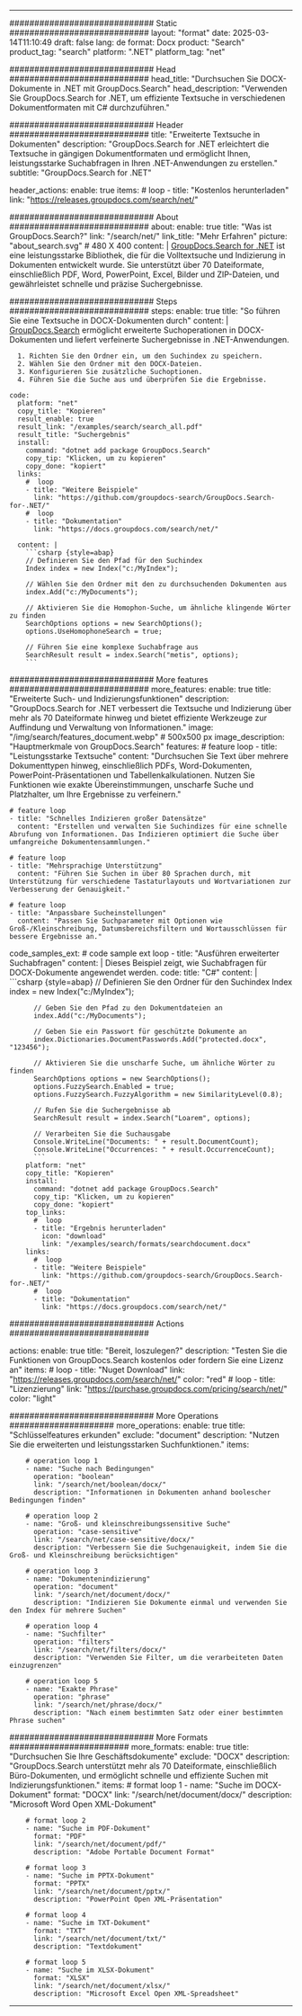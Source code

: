 
---
############################# Static ############################
layout: "format"
date:  2025-03-14T11:10:49
draft: false
lang: de
format: Docx
product: "Search"
product_tag: "search"
platform: ".NET"
platform_tag: "net"

############################# Head ############################
head_title: "Durchsuchen Sie DOCX-Dokumente in .NET mit GroupDocs.Search"
head_description: "Verwenden Sie GroupDocs.Search for .NET, um effiziente Textsuche in verschiedenen Dokumentformaten mit C# durchzuführen."

############################# Header ############################
title: "Erweiterte Textsuche in Dokumenten" 
description: "GroupDocs.Search for .NET erleichtert die Textsuche in gängigen Dokumentformaten und ermöglicht Ihnen, leistungsstarke Suchabfragen in Ihren .NET-Anwendungen zu erstellen."
subtitle: "GroupDocs.Search for .NET" 

header_actions:
  enable: true
  items:
    #  loop
    - title: "Kostenlos herunterladen"
      link: "https://releases.groupdocs.com/search/net/"
      
############################# About ############################
about:
    enable: true
    title: "Was ist GroupDocs.Search?"
    link: "/search/net/"
    link_title: "Mehr Erfahren"
    picture: "about_search.svg" # 480 X 400
    content: |
       [GroupDocs.Search for .NET](/search/net/) ist eine leistungsstarke Bibliothek, die für die Volltextsuche und Indizierung in Dokumenten entwickelt wurde. Sie unterstützt über 70 Dateiformate, einschließlich PDF, Word, PowerPoint, Excel, Bilder und ZIP-Dateien, und gewährleistet schnelle und präzise Suchergebnisse.

############################# Steps ############################
steps:
    enable: true
    title: "So führen Sie eine Textsuche in DOCX-Dokumenten durch"
    content: |
      [GroupDocs.Search](/search/net/) ermöglicht erweiterte Suchoperationen in DOCX-Dokumenten und liefert verfeinerte Suchergebnisse in .NET-Anwendungen.
      
      1. Richten Sie den Ordner ein, um den Suchindex zu speichern.
      2. Wählen Sie den Ordner mit den DOCX-Dateien.
      3. Konfigurieren Sie zusätzliche Suchoptionen.
      4. Führen Sie die Suche aus und überprüfen Sie die Ergebnisse.
   
    code:
      platform: "net"
      copy_title: "Kopieren"
      result_enable: true
      result_link: "/examples/search/search_all.pdf"
      result_title: "Suchergebnis"
      install:
        command: "dotnet add package GroupDocs.Search"
        copy_tip: "Klicken, um zu kopieren"
        copy_done: "kopiert"
      links:
        #  loop
        - title: "Weitere Beispiele"
          link: "https://github.com/groupdocs-search/GroupDocs.Search-for-.NET/"
        #  loop
        - title: "Dokumentation"
          link: "https://docs.groupdocs.com/search/net/"
          
      content: |
        ```csharp {style=abap}
        // Definieren Sie den Pfad für den Suchindex
        Index index = new Index("c:/MyIndex");

        // Wählen Sie den Ordner mit den zu durchsuchenden Dokumenten aus
        index.Add("c:/MyDocuments");

        // Aktivieren Sie die Homophon-Suche, um ähnliche klingende Wörter zu finden
        SearchOptions options = new SearchOptions();
        options.UseHomophoneSearch = true;

        // Führen Sie eine komplexe Suchabfrage aus
        SearchResult result = index.Search("metis", options);
        ```            

############################# More features ############################
more_features:
  enable: true
  title: "Erweiterte Such- und Indizierungsfunktionen"
  description: "GroupDocs.Search for .NET verbessert die Textsuche und Indizierung über mehr als 70 Dateiformate hinweg und bietet effiziente Werkzeuge zur Auffindung und Verwaltung von Informationen."
  image: "/img/search/features_document.webp" # 500x500 px
  image_description: "Hauptmerkmale von GroupDocs.Search"
  features:
    # feature loop
    - title: "Leistungsstarke Textsuche"
      content: "Durchsuchen Sie Text über mehrere Dokumenttypen hinweg, einschließlich PDFs, Word-Dokumenten, PowerPoint-Präsentationen und Tabellenkalkulationen. Nutzen Sie Funktionen wie exakte Übereinstimmungen, unscharfe Suche und Platzhalter, um Ihre Ergebnisse zu verfeinern."

    # feature loop
    - title: "Schnelles Indizieren großer Datensätze"
      content: "Erstellen und verwalten Sie Suchindizes für eine schnelle Abrufung von Informationen. Das Indizieren optimiert die Suche über umfangreiche Dokumentensammlungen."

    # feature loop
    - title: "Mehrsprachige Unterstützung"
      content: "Führen Sie Suchen in über 80 Sprachen durch, mit Unterstützung für verschiedene Tastaturlayouts und Wortvariationen zur Verbesserung der Genauigkeit."

    # feature loop
    - title: "Anpassbare Sucheinstellungen"
      content: "Passen Sie Suchparameter mit Optionen wie Groß-/Kleinschreibung, Datumsbereichsfiltern und Wortausschlüssen für bessere Ergebnisse an."
      
  code_samples_ext:
    # code sample ext loop
    - title: "Ausführen erweiterter Suchabfragen"
      content: |
        Dieses Beispiel zeigt, wie Suchabfragen für DOCX-Dokumente angewendet werden.
      code:
        title: "C#"
        content: |
          ```csharp {style=abap}
          // Definieren Sie den Ordner für den Suchindex
          Index index = new Index("c:/MyIndex");
              
          // Geben Sie den Pfad zu den Dokumentdateien an
          index.Add("c:/MyDocuments");

          // Geben Sie ein Passwort für geschützte Dokumente an
          index.Dictionaries.DocumentPasswords.Add("protected.docx", "123456");

          // Aktivieren Sie die unscharfe Suche, um ähnliche Wörter zu finden
          SearchOptions options = new SearchOptions();
          options.FuzzySearch.Enabled = true;
          options.FuzzySearch.FuzzyAlgorithm = new SimilarityLevel(0.8);

          // Rufen Sie die Suchergebnisse ab
          SearchResult result = index.Search("Loarem", options);
          
          // Verarbeiten Sie die Suchausgabe
          Console.WriteLine("Documents: " + result.DocumentCount);
          Console.WriteLine("Occurrences: " + result.OccurrenceCount);
          ```
        platform: "net"
        copy_title: "Kopieren"
        install:
          command: "dotnet add package GroupDocs.Search"
          copy_tip: "Klicken, um zu kopieren"
          copy_done: "kopiert"
        top_links:
          #  loop
          - title: "Ergebnis herunterladen"
            icon: "download"
            link: "/examples/search/formats/searchdocument.docx"
        links:
          #  loop
          - title: "Weitere Beispiele"
            link: "https://github.com/groupdocs-search/GroupDocs.Search-for-.NET/"
          #  loop
          - title: "Dokumentation"
            link: "https://docs.groupdocs.com/search/net/"
            

            


############################# Actions ############################

actions:
  enable: true
  title: "Bereit, loszulegen?"
  description: "Testen Sie die Funktionen von GroupDocs.Search kostenlos oder fordern Sie eine Lizenz an"
  items:
    #  loop
    - title: "Nuget Download"
      link: "https://releases.groupdocs.com/search/net/"
      color: "red"
        #  loop
    - title: "Lizenzierung"
      link: "https://purchase.groupdocs.com/pricing/search/net/"
      color: "light"


############################# More Operations #####################
more_operations:
    enable: true
    title: "Schlüsselfeatures erkunden"
    exclude: "document"
    description: "Nutzen Sie die erweiterten und leistungsstarken Suchfunktionen."
    items: 
          
        # operation loop 1
        - name: "Suche nach Bedingungen"
          operation: "boolean"
          link: "/search/net/boolean/docx/"
          description: "Informationen in Dokumenten anhand boolescher Bedingungen finden"

        # operation loop 2
        - name: "Groß- und kleinschreibungssensitive Suche"
          operation: "case-sensitive"
          link: "/search/net/case-sensitive/docx/"
          description: "Verbessern Sie die Suchgenauigkeit, indem Sie die Groß- und Kleinschreibung berücksichtigen"

        # operation loop 3
        - name: "Dokumentenindizierung"
          operation: "document"
          link: "/search/net/document/docx/"
          description: "Indizieren Sie Dokumente einmal und verwenden Sie den Index für mehrere Suchen"

        # operation loop 4
        - name: "Suchfilter"
          operation: "filters"
          link: "/search/net/filters/docx/"
          description: "Verwenden Sie Filter, um die verarbeiteten Daten einzugrenzen"

        # operation loop 5
        - name: "Exakte Phrase"
          operation: "phrase"
          link: "/search/net/phrase/docx/"
          description: "Nach einem bestimmten Satz oder einer bestimmten Phrase suchen"
          
        
          
############################# More Formats ########################
more_formats:
    enable: true
    title: "Durchsuchen Sie Ihre Geschäftsdokumente"
    exclude: "DOCX"
    description: "GroupDocs.Search unterstützt mehr als 70 Dateiformate, einschließlich Büro-Dokumenten, und ermöglicht schnelle und effiziente Suchen mit Indizierungsfunktionen."
    items: 
        # format loop 1
        - name: "Suche im DOCX-Dokument"
          format: "DOCX"
          link: "/search/net/document/docx/"
          description: "Microsoft Word Open XML-Dokument"
          
        # format loop 2
        - name: "Suche im PDF-Dokument"
          format: "PDF"
          link: "/search/net/document/pdf/"
          description: "Adobe Portable Document Format"
          
        # format loop 3
        - name: "Suche im PPTX-Dokument"
          format: "PPTX"
          link: "/search/net/document/pptx/"
          description: "PowerPoint Open XML-Präsentation"

        # format loop 4
        - name: "Suche im TXT-Dokument"
          format: "TXT"
          link: "/search/net/document/txt/"
          description: "Textdokument"
          
        # format loop 5
        - name: "Suche im XLSX-Dokument"
          format: "XLSX"
          link: "/search/net/document/xlsx/"
          description: "Microsoft Excel Open XML-Spreadsheet"
  

---